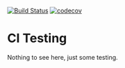 [![Build Status](https://travis-ci.com/ThrowAcc/CITesting.svg?branch=master)](https://travis-ci.com/ThrowAcc/CITesting) [![codecov](https://codecov.io/gh/ThrowAcc/CITesting/branch/master/graph/badge.svg)](https://codecov.io/gh/ThrowAcc/CITesting)

# CI Testing
Nothing to see here, just some testing.